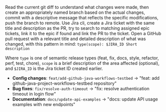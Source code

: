 Read the current git diff to understand what changes were made, then create an appropriately named branch based on the actual changes, commit with a descriptive message that reflects the specific modifications, push the branch to remote.
Use Jira cli, create a Jira ticket with the same title and description as the PR, try to search to matching assigned epic tickets, link it to the epic if found and link the PR to the ticket.
Open a GitHub pull request with a relevant title and detailed description of what was changed, with this pattern in mind:
`type(scope): $JIRA_ID Short description`

Where `type` is one of semantic release types (feat, fix, docs, style, refactor, perf, test, chore), `scope` is a brief description of the area affected (optional), and `$JIRA_ID` is the Jira ticket ID created earlier.

- **Config changes**: `feat/add-github-java-workflows-testbed` → "feat: add github-java-project-workflows-testbed repository"
- **Bug fixes**: `fix/resolve-auth-timeout` → "fix: resolve authentication timeout in login flow"
- **Documentation**: `docs/update-api-examples` → "docs: update API usage examples with new endpoints"
